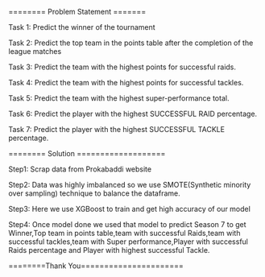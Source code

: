 ======== Problem Statement =======

Task 1: Predict the winner of the tournament

Task 2: Predict the top team in the points table after the completion of the league matches

Task 3: Predict the team with the highest points for successful raids.

Task 4: Predict the team with the highest points for successful tackles.

Task 5: Predict the team with the highest super-performance total.

Task 6: Predict the player with the highest SUCCESSFUL RAID percentage.

Task 7: Predict the player with the highest SUCCESSFUL TACKLE percentage.

======== Solution ===================

Step1: Scrap data from Prokabaddi website

Step2: Data was highly imbalanced so we use SMOTE(Synthetic minority over sampling) technique to balance the dataframe.

Step3: Here we use XGBoost to train and get high accuracy of our model 

Step4: Once model done we used that model to predict Season 7 to get Winner,Top team in points table,team with successful Raids,team with successful tackles,team with Super performance,Player with successful Raids percentage and Player with highest successful Tackle.


========Thank You======================
